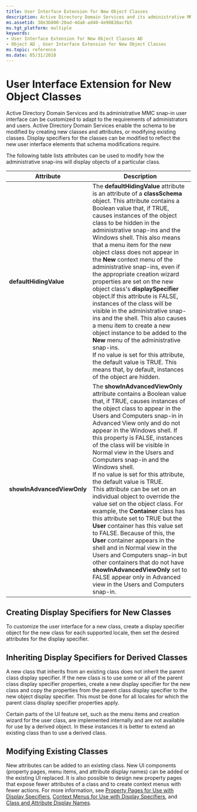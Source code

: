 ```yaml
---
title: User Interface Extension for New Object Classes
description: Active Directory Domain Services and its administrative MMC snap-in user interface can be customized to adapt to the requirements of administrators and users.
ms.assetid: 38e3b800-20ad-4da8-ad40-4e90838acfb5
ms.tgt_platform: multiple
keywords:
- User Interface Extension for New Object Classes AD
- Object AD , User Interface Extension for New Object Classes
ms.topic: reference
ms.date: 05/31/2018
---
```


# User Interface Extension for New Object Classes

Active Directory Domain Services and its administrative MMC snap-in user interface can be customized to adapt to the requirements of administrators and users. Active Directory Domain Services enable the schema to be modified by creating new classes and attributes, or modifying existing classes. Display specifiers for the classes can be modified to reflect the new user interface elements that schema modifications require.

The following table lists attributes can be used to modify how the administrative snap-ins will display objects of a particular class.



| Attribute                  | Description                                                                                                                                                                                                                                                                                                                                                                                                                                                                                                                                                                                                                                                                                                                                                                                                                                                                                                                                                                   |
|----------------------------|-------------------------------------------------------------------------------------------------------------------------------------------------------------------------------------------------------------------------------------------------------------------------------------------------------------------------------------------------------------------------------------------------------------------------------------------------------------------------------------------------------------------------------------------------------------------------------------------------------------------------------------------------------------------------------------------------------------------------------------------------------------------------------------------------------------------------------------------------------------------------------------------------------------------------------------------------------------------------------|
| **defaultHidingValue**     | The **defaultHidingValue** attribute is an attribute of a **classSchema** object. This attribute contains a Boolean value that, if TRUE, causes instances of the object class to be hidden in the administrative snap-ins and the Windows shell. This also means that a menu item for the new object class does not appear in the **New** context menu of the administrative snap-ins, even if the appropriate creation wizard properties are set on the new object class's **displaySpecifier** object.If this attribute is FALSE, instances of the class will be visible in the administrative snap-ins and the shell. This also causes a menu item to create a new object instance to be added to the **New** menu of the administrative snap-ins.<br/> If no value is set for this attribute, the default value is TRUE. This means that, by default, instances of the object are hidden.<br/>                                                                |
| **showInAdvancedViewOnly** | The **showInAdvancedViewOnly** attribute contains a Boolean value that, if TRUE, causes instances of the object class to appear in the Users and Computers snap-in in Advanced View only and do not appear in the Windows shell. If this property is FALSE, instances of the class will be visible in Normal view in the Users and Computers snap-in and the Windows shell.<br/> If no value is set for this attribute, the default value is TRUE.<br/> This attribute can be set on an individual object to override the value set on the object class. For example, the **Container** class has this attribute set to TRUE but the **User** container has this value set to FALSE. Because of this, the **User** container appears in the shell and in Normal view in the Users and Computers snap-in but other containers that do not have **showInAdvancedViewOnly** set to FALSE appear only in Advanced view in the Users and Computers snap-in.<br/> |



 

## Creating Display Specifiers for New Classes

To customize the user interface for a new class, create a display specifier object for the new class for each supported locale, then set the desired attributes for the display specifier.

## Inheriting Display Specifiers for Derived Classes

A new class that inherits from an existing class does not inherit the parent class display specifier. If the new class is to use some or all of the parent class display specifier properties, create a new display specifier for the new class and copy the properties from the parent class display specifier to the new object display specifier. This must be done for all locales for which the parent class display specifier properties apply.

Certain parts of the UI feature set, such as the menu items and creation wizard for the user class, are implemented internally and are not available for use by a derived object. In these instances it is better to extend an existing class than to use a derived class.

## Modifying Existing Classes

New attributes can be added to an existing class. New UI components (property pages, menu items, and attribute display names) can be added or the existing UI replaced. It is also possible to design new property pages that expose fewer attributes of a class and to create context menus with fewer actions. For more information, see [Property Pages for Use with Display Specifiers](property-pages-for-use-with-display-specifiers.md), [Context Menus for Use with Display Specifiers](context-menus-for-use-with-display-specifiers.md), and [Class and Attribute Display Names](class-and-attribute-display-names.md).

 

 





